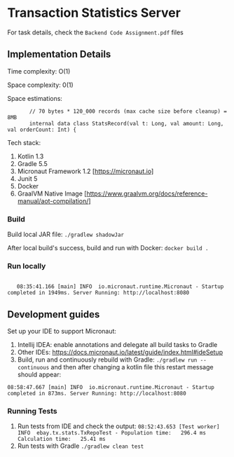 # Transaction Statistics Server

For task details, check the `Backend Code Assignment.pdf` files

## Implementation Details

Time complexity: O(1)

Space complexity: 0(1)

Space estimations: 

```    // Space requirements for 1 record: 70 bytes in total (instance: 16bytes, Int field: 16 bytes, 2x Long fields: 48 bytes)
       // 70 bytes * 120_000 records (max cache size before cleanup) = 8MB
       internal data class StatsRecord(val t: Long, val amount: Long, val orderCount: Int) {
```
Tech stack:

1. Kotlin 1.3
2. Gradle 5.5
3. Micronaut Framework 1.2 [https://micronaut.io]
4. Junit 5
5. Docker
6. GraalVM Native Image [https://www.graalvm.org/docs/reference-manual/aot-compilation/]

### Build

Build local JAR file: `./gradlew shadowJar`

After local build's success, build and run with Docker: `docker build .` 

### Run locally

```$ java -jar .build/libs/ebay-tx-stats-0.1-all.jar
 
   08:35:41.166 [main] INFO  io.micronaut.runtime.Micronaut - Startup completed in 1949ms. Server Running: http://localhost:8080
```

## Development guides

Set up your IDE to support Micronaut:

1. Intellij IDEA: enable annotations and delegate all build tasks to Gradle
2. Other IDEs: https://docs.micronaut.io/latest/guide/index.html#ideSetup
3. Build, run and continuously rebuild with Gradle: `./gradlew run --continuous` 
and then after changing a kotlin file this restart message should appear:
```
08:58:47.667 [main] INFO  io.micronaut.runtime.Micronaut - Startup completed in 873ms. Server Running: http://localhost:8080
```

### Running Tests

1. Run tests from IDE and check the output:
`08:52:43.653 [Test worker] INFO  ebay.tx.stats.TxRepoTest - Population time:	296.4 ms	Calculation time:	25.41 ms
`
2. Run tests with Gradle `./gradlew clean test`
